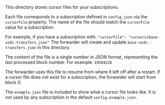 This directory stores cursor files for your subscriptions.

Each file corresponds to a subscription defined in `config.json` via the `cursorFile` property. The name of the file should match the `cursorFile` value for a subscription.

For example, if you have a subscription with:
`"cursorFile": "cursors/base-usdc-transfers.json"`
The forwarder will create and update `base-usdc-transfers.json` in this directory.

The content of the file is a single number in JSON format, representing the last processed block number. For example:
`19584226`

The forwarder uses this file to resume from where it left off after a restart. If a cursor file does not exist for a subscription, the forwarder will start from block 0.

The `example.json` file is included to show what a cursor file looks like. It is not used by any subscription in the default `config.example.json`. 